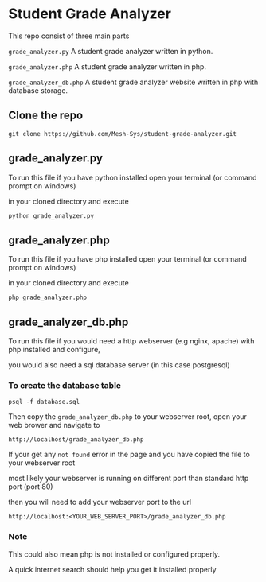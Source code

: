 # Student Grade Analyzer

This repo consist of three main parts

`grade_analyzer.py` A student grade analyzer written in python.

`grade_analyzer.php` A student grade analyzer written in php.

`grade_analyzer_db.php` A student grade analyzer website written in php with database storage.

## Clone the repo
```command
git clone https://github.com/Mesh-Sys/student-grade-analyzer.git
```

## grade_analyzer.py

To run this file if you have python installed open your terminal (or command prompt on windows) 

in your cloned directory and execute 
```command
python grade_analyzer.py
```

## grade_analyzer.php

To run this file if you have php installed open your terminal (or command prompt on windows) 

in your cloned directory and execute 
```command
php grade_analyzer.php
```

## grade_analyzer_db.php

To run this file if you would need a http webserver (e.g nginx, apache) with php installed and configure,

you would also need a sql database server (in this case postgresql)
### To create the database table
```command
psql -f database.sql
```

Then copy the `grade_analyzer_db.php` to your webserver root, 
open your web brower and navigate to 
```url
http://localhost/grade_analyzer_db.php
```
If your get any `not found` error in the page and you have copied the file to your webserver root

most likely your webserver is running on different port than standard http port (port 80)

then you will need to add your webserver port to the url
```url
http://localhost:<YOUR_WEB_SERVER_PORT>/grade_analyzer_db.php
```

### Note

This could also mean php is not installed or configured properly.

A quick internet search should help you get it installed properly

